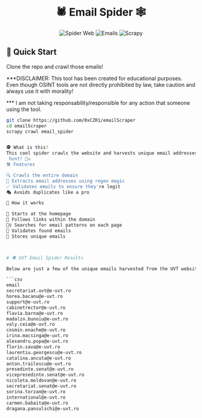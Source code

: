# 
<h1 align="center">🕷️ Email Spider 🕸️</h1>

<div align="center">

![Spider Web](https://img.shields.io/badge/🕸️-Spider%20Web-blue?style=for-the-badge)
![Emails](https://img.shields.io/badge/📧-Email%20Harvester-orange?style=for-the-badge)
![Scrapy](https://img.shields.io/badge/🦀-Built%20with%20Scrapy-brightgreen?style=for-the-badge)

</div>

## 🚀 Quick Start

Clone the repo and crawl those emails!

***DISCLAIMER: This tool has been created for educational purposes.
Even though OSINT tools are not directly prohibited by law, take caution and always use it with morality!

*** I am not taking responsability/responsible for any action that someone using the tool.

```bash
git clone https://github.com/0xCZR1/emailScraper
cd emailScraper
scrapy crawl email_spider


🕵️ What is this?
This cool spider crawls the website and harvests unique email addresses. It's like a digital treasure
 hunt! 🏴‍☠️
🛠️ Features

🔍 Crawls the entire domain
📧 Extracts email addresses using regex magic
✅ Validates emails to ensure they're legit
🎭 Avoids duplicates like a pro

🧠 How it works

🏁 Starts at the homepage
🔗 Follows links within the domain
🕵️‍♀️ Searches for email patterns on each page
🧐 Validates found emails
💾 Stores unique emails



# 🕷️ UVT Email Spider Results

Below are just a few of the unique emails harvested from the UVT website:

```csv
email
secretariat.uvt@e-uvt.ro
horea.bacanu@e-uvt.ro
support@e-uvt.ro
cabinetrector@e-uvt.ro
flavia.barna@e-uvt.ro
madalin.bunoiu@e-uvt.ro
valy.ceia@e-uvt.ro
cosmin.enache@e-uvt.ro
irina.macsinga@e-uvt.ro
alexandru.popa@e-uvt.ro
florin.sava@e-uvt.ro
laurentiu.georgescu@e-uvt.ro
catalina.ancuta@e-uvt.ro
anton.trailescu@e-uvt.ro
presedinte.senat@e-uvt.ro
vicepresedinte.senat@e-uvt.ro
nicoleta.moldovan@e-uvt.ro
secretariat.senat@e-uvt.ro
sorina.torzan@e-uvt.ro
international@e-uvt.ro
carmen.babaita@e-uvt.ro
dragana.pansulschi@e-uvt.ro



